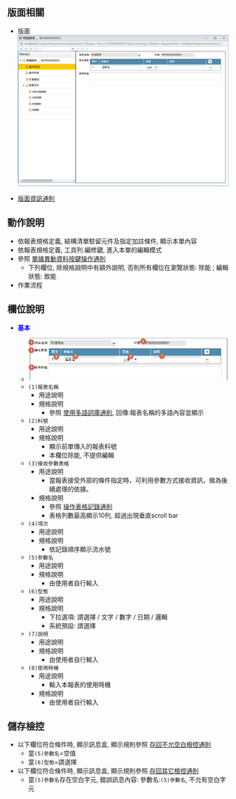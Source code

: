 ## <div id="layout">版面相關</div>
* 版面
    ![pic][image_report_annotation]

* [版面資訊通則][link_ruleother1]

## <div id="form-action">動作說明</div>
* 依報表規格定義, 結構清單駐留元件及指定加註條件, 顯示本單內容
* 依報表規格定義, 工具列.編修鍵, 進入本單的編輯模式
* 參照 [單據異動資料按鍵操作通則][link_rulebutton2]
    * 下列欄位, 除規格說明中有額外說明, 否則所有欄位在瀏覽狀態: 除能 ; 編輯狀態: 致能
* 作業流程

## <div id="object-desc">欄位說明</div>

* <p id="fieldbreak1" style="color:blue;font-weight:bold">基本</p>

    * ![pic][image_report_annotation_block1]
    * `(1)報表名稱`
        * 用途說明
        * 規格說明
            * 參照 [使用多語詞庫通則][link_ruledialog2], 回傳:報表名稱的多語內容並顯示
    * `(2)料號`
        * 用途說明
        * 規格說明
            * 顯示前單傳入的報表料號
            * 本欄位除能, 不提供編輯
    * `(3)接收參數表格`
        * 用途說明
            * 當報表接受外部的條件指定時，可利用參數方式接收資訊，做為後續處理的依據。
        * 規格說明
            * 參照 [操作表格記錄通則][link_rulebutton3]
            * 表格列數最高顯示10列, 超過出現垂直scroll bar
    * `(4)項次`
        * 用途說明
        * 規格說明
            * 依記錄順序顯示流水號
    * `(5)參數名`
        * 用途說明
        * 規格說明
            * 由使用者自行輸入
    * `(6)型態`
        * 用途說明
        * 規格說明
            * 下拉選項: 請選擇 / 文字 / 數字 / 日期 / 邏輯
            * 系統預設: 請選擇
    * `(7)說明`
        * 用途說明
        * 規格說明
            * 由使用者自行輸入
    * `(8)使用時機`
        * 用途說明
            * 輸入本報表的使用時機
        * 規格說明
            * 由使用者自行輸入

## <div id="save-action">儲存檢控</div>

* 以下欄位符合條件時, 顯示訊息盒, 顯示規則參照 [存回不允空白檢控通則][link_ruleother7]
    * 當`(5)參數名`=空值
    * 當`(6)型態`=請選擇
* 以下欄位符合條件時, 顯示訊息盒, 顯示規則參照 [存回其它檢控通則][link_ruleother8]
    * 當`(5)參數名`存在空白字元, 錯誤訊息內容: 參數名:`(5)參數名`, 不允有空白字元

<!-- 圖片 -->
[image_report_annotation]:attachment/ReportAnnotation_Basic.png
[image_report_annotation_block1]:attachment/ReportAnnotation_Basic_block1.png

<!-- 超連結 -->
[link_fieldbreak1]:#fieldbreak1 "欄位說明/基本"
[link_ruleother1]:/8.10.1/IDE/Specification/RulesOther/README#ruleother1 "共用通則_其它/版面資訊通則"
[link_ruleother7]:/8.10.0/IDE/Specification/RulesOther/README#ruleother7 "共用通則_其它/存回不允空白檢控通則"
[link_ruleother8]:/8.10.0/IDE/Specification/RulesOther/README#ruleother8 "共用通則_其它/存回其它檢控通則"

[link_ruledialog2]:/8.10.1/IDE/Specification/RulesDialog/README#ruledialog2 "共用通則_開啟單據/使用多語詞庫通則"

[link_rulebutton2]:/8.10.1/IDE/Specification/RulesButton/README#rulebutton2 "共用通則_按鍵/單據異動資料按鍵操作通則"
[link_rulebutton3]:/8.10.1/IDE/Specification/RulesButton/README#rulebutton3 "共用通則_按鍵/操作表格記錄通則"

